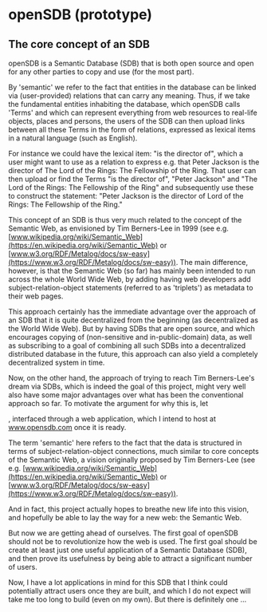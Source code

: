 # openSDB (prototype)

## The core concept of an SDB

openSDB is a Semantic Database (SDB) that is both open source and open for any
other parties to copy and use (for the most part).

By 'semantic' we refer to the fact that entities in the database can be linked
via (user-provided) relations that can carry any meaning. Thus, if we take the
fundamental entities inhabiting the database, which openSDB calls 'Terms' and
which can represent everything from web resources to real-life objects, places
and persons, the users of the SDB can then upload links between all these Terms
in the form of relations, expressed as lexical items in a natural language
(such as English).

For instance we could have the lexical item: "is the director of", which a user
might want to use as a relation to express e.g. that Peter Jackson is the
director of The Lord of the Rings: The Fellowship of the Ring. That user can
then upload or find the Terms "is the director of", "Peter Jackson" and "The
Lord of the Rings: The Fellowship of the Ring" and subsequently use these to
construct the statement: "Peter Jackson is the director of Lord of the Rings:
The Fellowship of the Ring."

This concept of an SDB is thus very much related to the concept of the Semantic
Web, as envisioned by Tim Berners-Lee in 1999 (see e.g.
[www.wikipedia.org/wiki/Semantic_Web](https://en.wikipedia.org/wiki/Semantic_Web) or [www.w3.org/RDF/Metalog/docs/sw-easy](https://www.w3.org/RDF/Metalog/docs/sw-easy)).
The main difference, however, is that the Semantic Web (so far) has mainly been
intended to run across the whole World Wide Web, by adding having web developers
add subject-relation-object statements (referred to as 'triplets') as metadata
to their web pages.

This approach certainly has the immediate advantage over the approach of an SDB
that it is quite decentralized from the beginning (as decentralized as the
World Wide Web). But by having SDBs that are open source, and which encourages
copying of (non-sensitive and in-public-domain) data, as well as subscribing to
a goal of combining all such SDBs into a decentralized distributed database
in the future, this approach can also yield a completely decentralized system
in time.

Now, on the other hand, the approach of trying to reach Tim Berners-Lee's dream
via SDBs, which is indeed the goal of this project, might very well also have
some major advantages over what has been the conventional approach so far.
To motivate the argument for why this is, let







, interfaced through a web
application, which I intend to host at www.opensdb.com once it is ready.

The term 'semantic' here refers to the fact that the data is structured in terms
of subject-relation-object connections, much similar to core concepts of the
Semantic Web, a vision originally proposed by Tim Berners-Lee (see e.g.
[www.wikipedia.org/wiki/Semantic_Web](https://en.wikipedia.org/wiki/Semantic_Web) or [www.w3.org/RDF/Metalog/docs/sw-easy](https://www.w3.org/RDF/Metalog/docs/sw-easy)).

And in fact, this project actually hopes to breathe new life into this vision,
and hopefully be able to lay the way for a new web: the Semantic Web.

But now we are getting ahead of ourselves. The first goal of openSDB should not
be to revolutionize how the web is used. The first goal should be create at
least just one useful application of a Semantic Database (SDB), and then prove
its usefulness by being able to attract a significant number of users.

Now, I have a lot applications in mind for this SDB that I think could
potentially attract users once they are built, and which I do not expect will
take me too long to build (even on my own). But there is definitely one ...
